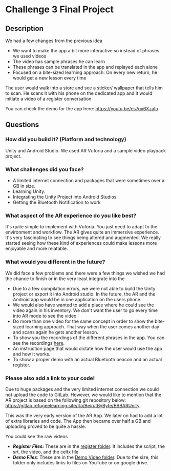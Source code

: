 # Challenge 3 Final Project

## Description

We had a few changes from the previous idea
* We want to make the app a bit more interactive so instead of phrases we used videos
* The video has sample phrases he can learn
* These phrases can be translated in the app and replayed each alone
* Focused on a bite-sized learning approach. On every new return, he would get a new lesson every time

The user would walk into a store and see a sticker/ wallpaper that tells him to scan.
He scans it with his phone on the dedicated app and it would initiate a video of a register conversation

You can check the demo for the app here:
https://youtu.be/es7qx6XzaIo
## Questions

### How did you build it? (Platform and technology)

Unity and Android Studio. We used AR Vuforia and a sample video playback project.

### What challenges did you face?

* A limited internet connection and packages that were sometimes over a GB in size.
* Learning Unity.
* Integrating the Unity Project into Android Studios
* Getting the Bluetooth Notification to work

### What aspect of the AR experience do you like best?

It's quite simple to implement with Vuforia. You just need to adapt to the environment and workflow. The AR gives quite an immersive experience. It's very fascinating to see things being altered and augmented. We really started seeing how these kind of experiences could make lessons more enjoyable and more relatable.

### What would you different in the future?

We did face a few problems and there were a few things we wished we had the chance to finish or in the very least integrate into the
* Due to a few compilation errors, we were not able to build the Unity project or export it into Android studio. In the future, the AR and the Android app would be in one application on the users phone.
* We would also have wanted to add a place where he could see the video again in his inventory. We don't want the user to go every time into AR mode to see the video.
* Do more than one video for the same concept in order to show the bite-sized learning approach. That way when the user comes another day and scans again he gets another lesson.
* To show you the recordings of the different phrases in the app. You can see the recordings [here](https://gitlab.refugeelearning.site/rla/BeirutByByte/team-template/tree/master/challenge3/Project/Audio%20files%20Each%20line).
* An instruction page that would dictate how the user would use the app and how it works.
* To show a proper demo with an actual Bluetooth beacon and an actual register.



### Please also add a link to your code!
Due to huge packages and the very limited internet connection we could not upload the code to GitLab. However, we would like to mention that the AR project is based on the following git repository below:
https://gitlab.refugeelearning.site/rla/BeirutByByte/BBBARUnity

This was the very early version of the AR App. We later on had to add a lot of extra libraries and code. The App then became over half a GB and uploading proved to be quite a hassle.

You could see the raw videos
* ***Register Files:*** These are in the [register  folder](https://gitlab.refugeelearning.site/rla/BeirutByByte/team-template/tree/master/challenge3/Project/Register%20Video). It includes the script, the srt, the video, and the celtx file
* ***Demo Files***: These are in the [Demo Video folder](https://gitlab.refugeelearning.site/rla/BeirutByByte/team-template/tree/master/challenge3/Project/Demo%20Videos). Due to the size, this folder only includes links to files on YouTube or on google drive.
